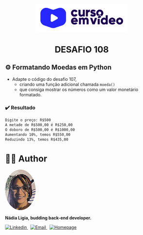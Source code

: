 <p align="center">
  <img src="../../../.github/logo.png" width=300 alt="Curso em Vídeo">
</p>
<h1 align="center">DESAFIO 108</h1>

## ⚙️ Formatando Moedas em Python
- Adapte o código do desafio 107, 
  - criando uma função adicional chamada `moeda()` 
  - que consiga mostrar os números como um valor monetário formatado.

### ✔️ Resultado
```
Digite o preço: R$500
A metade de R$500,00 é R$250,00
O doboro de R$500,00 é R$1000,00
Aumentando 10%, temos R$550,00
Reduzindo 13%, temos R$435,00
```

# 👩‍💼 Author
<img src="../../../.github/picture.png" width="100px;" alt="Picture"/>
<p><b>Nádia Ligia, budding back-end developer.</b></p>
<a href="https://www.linkedin.com/in/nlnadialigia/">
  <img alt="Linkedin" src="https://img.shields.io/badge/-Linkedin -8703A4?style=flat&logo=Linkedin&logoColor=white&link=https://www.linkedin.com/in/nlnadialigia/" />
</a>&nbsp;
<a href="mailto:nlnadialigia@gmail.com">
  <img alt="Email" src="https://img.shields.io/badge/-Email-8703A4?style=flat&logo=Gmail&logoColor=white&link=mailto:nlnadialigia@gmail.com" />
</a>&nbsp;
<a href="https://www.nlnadialigia.com">
  <img alt="Homepage" src="https://img.shields.io/badge/-Homepage-8703A4" />
</a>